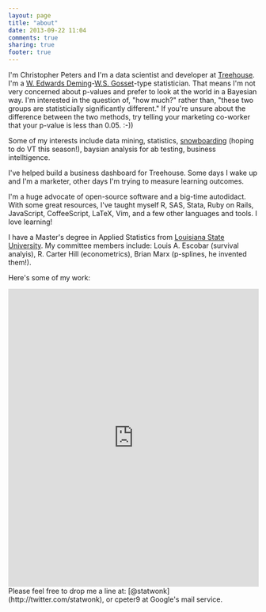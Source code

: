 ```yaml
---
layout: page
title: "about"
date: 2013-09-22 11:04
comments: true
sharing: true
footer: true
---
```


I'm Christopher Peters and I'm a data scientist and developer at [Treehouse](http://teamtreehouse.com/about). I'm a [W. Edwards Deming](http://en.wikipedia.org/wiki/W._Edwards_Deming)-[W.S. Gosset](http://en.wikipedia.org/wiki/William_Sealy_Gosset)-type statistician.  That means I'm not very concerned about p-values and prefer to look at the world in a Bayesian way.  I'm interested in the question of, "how much?" rather than, "these two groups are statisticially significantly different."  If you're unsure about the difference between the two methods, try telling your marketing co-worker that your p-value is less than 0.05. :-))

Some of my interests include data mining, statistics, [snowboarding](http://i.imgur.com/rMdk65b.jpg) (hoping to do VT this season!), baysian analysis for ab testing, business  intelltigence.

I've helped build a business dashboard for Treehouse.  Some days I wake up and I'm a marketer, other days I'm trying to measure learning outcomes.

I'm a huge advocate of open-source software and a big-time autodidact.  With
some great resources, I've taught myself R, SAS, Stata, Ruby on Rails, JavaScript, CoffeeScript, LaTeX, Vim, and a few other languages and tools. I love learning!

I have a Master's degree in Applied Statistics from [Louisiana State University](http://stats.lsu.edu). My committee members include: Louis A. Escobar (survival analyis), R. Carter Hill (econometrics), Brian Marx (p-splines, he invented them!).  

Here's some of my work:

<iframe src="http://personal.crocodoc.com/vupdpCp?embedded=true" width="100%"
height="600" style="border:1px solid #ddd;"></iframe>

<br>
Please feel free to drop me a line at:
[@statwonk](http://twitter.com/statwonk), or cpeter9 at Google's mail
service.
